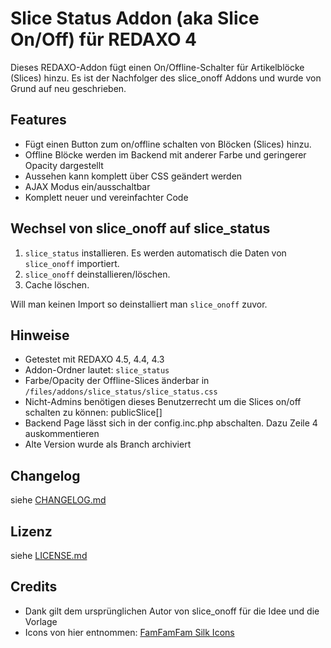 Slice Status Addon (aka Slice On/Off) für REDAXO 4
===================================================

Dieses REDAXO-Addon fügt einen On/Offline-Schalter für Artikelblöcke (Slices) hinzu. 
Es ist der Nachfolger des slice_onoff Addons und wurde von Grund auf neu geschrieben.

Features
--------

* Fügt einen Button zum on/offline schalten von Blöcken (Slices) hinzu.
* Offline Blöcke werden im Backend mit anderer Farbe und geringerer Opacity dargestellt
* Aussehen kann komplett über CSS geändert werden
* AJAX Modus ein/ausschaltbar
* Komplett neuer und vereinfachter Code

Wechsel von slice_onoff auf slice_status
----------------------------------------

1. `slice_status` installieren. Es werden automatisch die Daten von `slice_onoff` importiert.
2. `slice_onoff` deinstallieren/löschen.
3. Cache löschen.

Will man keinen Import so deinstalliert man `slice_onoff` zuvor.

Hinweise
--------

* Getestet mit REDAXO 4.5, 4.4, 4.3
* Addon-Ordner lautet: `slice_status`
* Farbe/Opacity der Offline-Slices änderbar in `/files/addons/slice_status/slice_status.css`
* Nicht-Admins benötigen dieses Benutzerrecht um die Slices on/off schalten zu können: publicSlice[]
* Backend Page lässt sich in der config.inc.php abschalten. Dazu Zeile 4 auskommentieren
* Alte Version wurde als Branch archiviert

Changelog
---------

siehe [CHANGELOG.md](CHANGELOG.md)

Lizenz
------

siehe [LICENSE.md](LICENSE.md)

Credits
-------

* Dank gilt dem ursprünglichen Autor von slice_onoff für die Idee und die Vorlage
* Icons von hier entnommen: <a href="http://www.famfamfam.com/lab/icons/silk/">FamFamFam Silk Icons</a>
